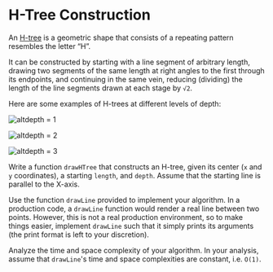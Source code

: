 # H-Tree Construction

An [H-tree](https://en.wikipedia.org/wiki/H_tree) is a geometric shape that consists of a repeating pattern resembles the letter “H”.

It can be constructed by starting with a line segment of arbitrary length, drawing two segments of the same length at right angles to the first through its endpoints, and continuing in the same vein, reducing (dividing) the length of the line segments drawn at each stage by `√2`.

Here are some examples of H-trees at different levels of depth:

![altdepth = 1](https://www.pramp.com/img/content/img03.png)

![altdepth = 2](https://www.pramp.com/img/content/img04.png)

![altdepth = 3](https://www.pramp.com/img/content/img05.png)

Write a function `drawHTree` that constructs an H-tree, given its center (`x` and `y` coordinates), a starting `length`, and `depth`. Assume that the starting line is parallel to the X-axis.

Use the function `drawLine` provided to implement your algorithm. In a production code, a `drawLine` function would render a real line between two points. However, this is not a real production environment, so to make things easier, implement `drawLine` such that it simply prints its arguments (the print format is left to your discretion).

Analyze the time and space complexity of your algorithm. In your analysis, assume that `drawLine`'s time and space complexities are constant, i.e. `O(1)`.
